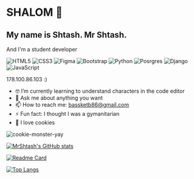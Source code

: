 # SHALOM 👋

## My name is Shtash. Mr Shtash.

And I'm a student developer

![HTML5](https://img.shields.io/badge/html5-%23E34F26.svg?style=for-the-badge&logo=html5&logoColor=white)
![CSS3](https://img.shields.io/badge/css3-%231572B6.svg?style=for-the-badge&logo=css3&logoColor=white)
![Figma](<img src="https://img.shields.io/badge/figma%20-%23F24E1E.svg?&style=for-the-badge&logo=figma&logoColor=white"/>)
![Bootstrap](https://img.shields.io/badge/bootstrap-%23563D7C.svg?style=for-the-badge&logo=bootstrap&logoColor=white)
![Python](<img src="https://img.shields.io/badge/python%20-%2314354C.svg?&style=for-the-badge&logo=python&logoColor=white"/>)
![Posrgres](<img src ="https://img.shields.io/badge/postgres-%23316192.svg?&style=for-the-badge&logo=postgresql&logoColor=white"/>)
![Django](<img src="https://img.shields.io/badge/django%20-%23092E20.svg?&style=for-the-badge&logo=django&logoColor=white"/>)
![JavaScript](<img src="https://img.shields.io/badge/javascript%20-%23323330.svg?&style=for-the-badge&logo=javascript&logoColor=%23F7DF1E"/>)


178.100.86.103 :)

- 🤓 I’m currently learning to understand characters in the code editor
- 💬 Ask me about anything you want
- 📫 How to reach me: bassketb86@gmail.com
- ⚡ Fun fact: I thought I was a gymanitarian
- 🍪 I love cookies

![cookie-monster-yay](https://user-images.githubusercontent.com/125918419/222141306-8bb0f3cd-8a0f-4c6a-93a1-7797495f1136.gif)

[![MrShtash's GitHub stats](https://github-readme-stats.vercel.app/api?username=MrShtash)](https://github.com/mrshtash/github-readme-stats&show_icons=true&theme=dark)

[![Readme Card](https://github-readme-stats.vercel.app/api/pin/?username=mrshtash&repo=github-readme-stats)](https://github.com/mrshtash/github-readme-stats)

[![Top Langs](https://github-readme-stats.vercel.app/api/top-langs/?username=mrshtash)](https://github.com/mrshtash/github-readme-stats)



